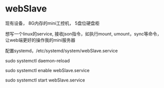 # webSlave

现有设备， 8G内存的mini工控机， 5盘位硬盘柜

想写一个linux的service, 接收json指令，如执行mount, umount，sync等命令， 让web端更好的操作我的mini服务器


配置systemd，/etc/systemd/system/webSlave.service

sudo systemctl daemon-reload

sudo systemctl enable webSlave.service

sudo systemctl start webSlave.service

